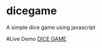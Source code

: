 # dicegame
A simple dice game using javascript

#Live Demo
[DICE GAME](https://mayhsundar.github.io/dicegame/)
